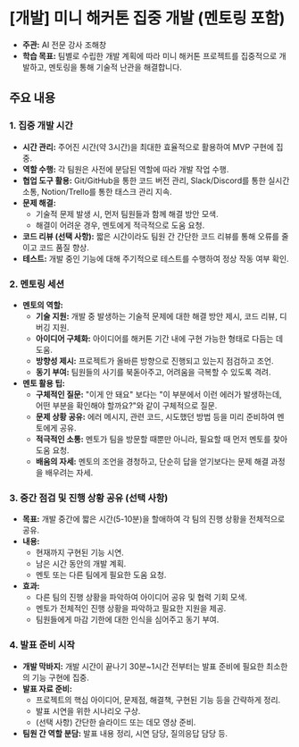 # [개발] 미니 해커톤 집중 개발 (멘토링 포함)

- **주관:** AI 전문 강사 조해창
- **학습 목표:** 팀별로 수립한 개발 계획에 따라 미니 해커톤 프로젝트를 집중적으로 개발하고, 멘토링을 통해 기술적 난관을 해결합니다.

## 주요 내용

### 1. 집중 개발 시간

*   **시간 관리:** 주어진 시간(약 3시간)을 최대한 효율적으로 활용하여 MVP 구현에 집중.
*   **역할 수행:** 각 팀원은 사전에 분담된 역할에 따라 개발 작업 수행.
*   **협업 도구 활용:** Git/GitHub을 통한 코드 버전 관리, Slack/Discord를 통한 실시간 소통, Notion/Trello를 통한 태스크 관리 지속.
*   **문제 해결:**
    *   기술적 문제 발생 시, 먼저 팀원들과 함께 해결 방안 모색.
    *   해결이 어려운 경우, 멘토에게 적극적으로 도움 요청.
*   **코드 리뷰 (선택 사항):** 짧은 시간이라도 팀원 간 간단한 코드 리뷰를 통해 오류를 줄이고 코드 품질 향상.
*   **테스트:** 개발 중인 기능에 대해 주기적으로 테스트를 수행하여 정상 작동 여부 확인.

### 2. 멘토링 세션

*   **멘토의 역할:**
    *   **기술 지원:** 개발 중 발생하는 기술적 문제에 대한 해결 방안 제시, 코드 리뷰, 디버깅 지원.
    *   **아이디어 구체화:** 아이디어를 해커톤 기간 내에 구현 가능한 형태로 다듬는 데 도움.
    *   **방향성 제시:** 프로젝트가 올바른 방향으로 진행되고 있는지 점검하고 조언.
    *   **동기 부여:** 팀원들의 사기를 북돋아주고, 어려움을 극복할 수 있도록 격려.
*   **멘토 활용 팁:**
    *   **구체적인 질문:** "이게 안 돼요" 보다는 "이 부분에서 이런 에러가 발생하는데, 어떤 부분을 확인해야 할까요?"와 같이 구체적으로 질문.
    *   **문제 상황 공유:** 에러 메시지, 관련 코드, 시도했던 방법 등을 미리 준비하여 멘토에게 공유.
    *   **적극적인 소통:** 멘토가 팀을 방문할 때뿐만 아니라, 필요할 때 먼저 멘토를 찾아 도움 요청.
    *   **배움의 자세:** 멘토의 조언을 경청하고, 단순히 답을 얻기보다는 문제 해결 과정을 배우려는 자세.

### 3. 중간 점검 및 진행 상황 공유 (선택 사항)

*   **목표:** 개발 중간에 짧은 시간(5-10분)을 할애하여 각 팀의 진행 상황을 전체적으로 공유.
*   **내용:**
    *   현재까지 구현된 기능 시연.
    *   남은 시간 동안의 개발 계획.
    *   멘토 또는 다른 팀에게 필요한 도움 요청.
*   **효과:**
    *   다른 팀의 진행 상황을 파악하여 아이디어 공유 및 협력 기회 모색.
    *   멘토가 전체적인 진행 상황을 파악하고 필요한 지원을 제공.
    *   팀원들에게 마감 기한에 대한 인식을 심어주고 동기 부여.

### 4. 발표 준비 시작

*   **개발 막바지:** 개발 시간이 끝나기 30분~1시간 전부터는 발표 준비에 필요한 최소한의 기능 구현에 집중.
*   **발표 자료 준비:**
    *   프로젝트의 핵심 아이디어, 문제점, 해결책, 구현된 기능 등을 간략하게 정리.
    *   발표 시연을 위한 시나리오 구상.
    *   (선택 사항) 간단한 슬라이드 또는 데모 영상 준비.
*   **팀원 간 역할 분담:** 발표 내용 정리, 시연 담당, 질의응답 담당 등.